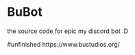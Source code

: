 <h1>BuBot</h1>
<p>the source code for epic my discord bot :D</p> 
<p>#unfinished https://www.bustudios.org/</p>
